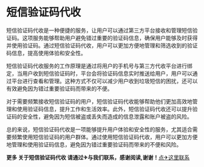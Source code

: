 # 短信验证码代收

短信验证码代收是一种便捷的服务，让用户可以通过第三方平台接收和管理短信验证码。这项服务能够帮助用户避免错过重要的验证码信息，确保用户能够及时获得并使用验证码。通过短信验证码代收，用户可以更加方便地管理和筛选收到的验证码信息，提高使用体验和安全性。

短信验证码代收服务的工作原理是通过将用户的手机号与第三方代收平台进行绑定，当用户收到短信验证码时，平台会将验证码信息实时推送给用户，用户可以通过平台进行查看和管理。这种方式不仅可以减少用户收到垃圾短信的困扰，还可以有效避免因为错过重要验证码而带来的不便。

对于需要频繁接收短信验证码的用户，短信验证码代收能够帮助他们更加高效地管理和使用验证码信息，提升工作和生活效率。此外，短信验证码代收还可以提升验证码的安全性，避免因为短信被盗或丢失而造成的信息泄露和账户被盗的风险。

总的来说，短信验证码代收是一项能够提升用户体验和安全性的服务，尤其适合需要频繁使用短信验证码的用户群体。通过使用短信验证码代收，用户可以更加方便地管理和使用验证码信息，避免因为错过重要验证码而带来的不便和风险。

**更多 关于短信验证码代收 请通过✈与我们联系，感谢阅读,谢谢！**[点✈这里联系](https://a.k02.cc)